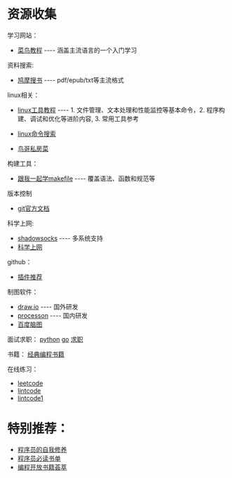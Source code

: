 # 资源收集

学习网站：

+ [菜鸟教程](http://www.runoob.com) ---- 涵盖主流语言的一个入门学习

资料搜索:

+ [鸠摩搜书](https://www.jiumodiary.com) ---- pdf/epub/txt等主流格式

linux相关：

+ [linux工具教程](https://linuxtools-rst.readthedocs.io/zh_CN/latest/index.html) ---- 1. 文件管理、文本处理和性能监控等基本命令，2. 程序构建、调试和优化等进阶内容, 3. 常用工具参考

+ [linux命令搜索](https://jslite.oschina.io/linux-command/)

+ [鸟哥私房菜](http://linux.vbird.org/linux_server/)

构建工具：

+ [跟我一起学makefile](http://scc.qibebt.cas.cn/docs/linux/base/%B8%FA%CE%D2%D2%BB%C6%F0%D0%B4Makefile-%B3%C2%F0%A9.pdf) ---- 覆盖语法、函数和规范等

版本控制

+ [git官方文档](https://git-scm.com/book/zh/v2)

科学上网:

+ [shadowsocks](https://github.com/shadowsocks) ---- 多系统支持
+ [科学上网](https://github.com/bannedbook/fanqiang/wiki)

github：

+ [插件推荐](https://blog.csdn.net/poem_of_sunshine/article/details/77894438)

制图软件：

+ [draw.io](https://www.draw.io) ---- 国外研发
+ [processon](https://processon.com) ---- 国内研发
+ [百度脑图](http://naotu.baidu.com)

面试求职：
[python](https://github.com/taizilongxu/interview_python)
[go](https://github.com/lifei6671/interview-go)
[求职](https://github.com/lietoumai/Awesome-offer)

书籍：
[经典编程书籍](https://github.com/jobbole/awesome-programming-books)

在线练习：

+ [leetcode](https://github.com/pezy/LeetCode)
+ [lintcode](https://github.com/awangdev/LintCode)
+ [lintcode1](https://github.com/qicst23/lintcode)

# 特别推荐：

+ [程序员的自我修养](https://leohxj.gitbooks.io/a-programmer-prepares/appendix/books.html)
+ [程序员必读书单](http://lucida.me/blog/developer-reading-list/) 
+ [编程开放书籍荟萃](https://linuxstory.org/free-chinese-programming-books/)
